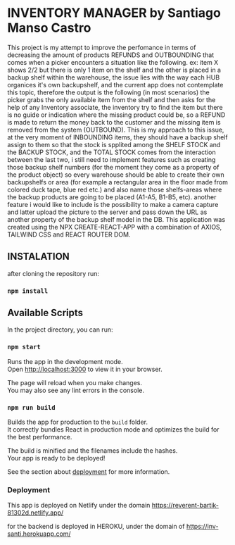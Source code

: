 # INVENTORY MANAGER by Santiago Manso Castro

This project is my attempt to improve the perfomance in terms of decreasing the amount of products REFUNDS and OUTBOUNDING that comes
when a picker encounters a situation like the following. ex: item X shows 2/2 but there is only 1 item on the shelf and the other is
placed in a backup shelf within the warehouse, the issue lies with the way each HUB organices it's own backupshelf, and the current
app does not contemplate this topic, therefore the output is the following (in most scenarios) the picker grabs the only available item from the shelf and then asks for the help of any Inventory associate, the inventory try to find the item but there is no guide or indication where the missing product could be, so a REFUND is made to return the money back to the customer and the missing item
is removed from the system (OUTBOUND).
This is my approach to this issue, at the very moment of INBOUNDING items, they should have a backup shelf assign to them
so that the stock is spplited among the SHELF STOCK and the BACKUP STOCK, and the TOTAL STOCK comes from the interaction between the last two, i still need to implement features such as creating those backup shelf numbers (for the moment they come as a property of the product object) so every warehouse should be able to create their own backupshelfs or area (for example a rectangular area in the floor made from colored duck tape, blue red etc.) and also name those shelfs-areas where the backup products are going to be placed (A1-A5, B1-B5, etc). another feature i would like to include is the possibility to make a camera capture and latter upload the picture to the server and pass down the URL as another property of the backup shelf model in the DB.
This application was created using the NPX CREATE-REACT-APP with a combination of AXIOS, TAILWIND CSS and REACT ROUTER DOM.

## INSTALATION

after cloning the repository run:

### `npm install`

## Available Scripts

In the project directory, you can run:

### `npm start`

Runs the app in the development mode.\
Open [http://localhost:3000](http://localhost:3000) to view it in your browser.

The page will reload when you make changes.\
You may also see any lint errors in the console.

### `npm run build`

Builds the app for production to the `build` folder.\
It correctly bundles React in production mode and optimizes the build for the best performance.

The build is minified and the filenames include the hashes.\
Your app is ready to be deployed!

See the section about [deployment](https://facebook.github.io/create-react-app/docs/deployment) for more information.

### Deployment

This app is deployed on Netlify under the domain https://reverent-bartik-81302d.netlify.app/

for the backend is deployed in HEROKU, under the domain of https://inv-santi.herokuapp.com/
